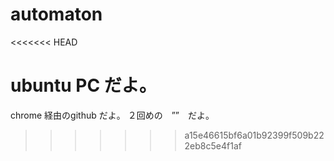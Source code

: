 # automaton

<<<<<<< HEAD


ubuntu PC だよ。
=======
chrome 経由のgithub だよ。
２回めの　””　だよ。
>>>>>>> a15e46615bf6a01b92399f509b222eb8c5e4f1af
